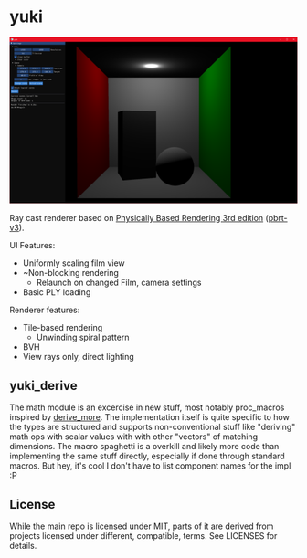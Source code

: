 # yuki

![screenshot](screenshot.png)

Ray cast renderer based on [Physically Based Rendering 3rd edition](http://www.pbr-book.org/) ([pbrt-v3](https://github.com/mmp/pbrt-v3)).

UI Features:
- Uniformly scaling film view
- ~Non-blocking rendering
  - Relaunch on changed Film, camera settings
- Basic PLY loading

Renderer features:
- Tile-based rendering
  - Unwinding spiral pattern
- BVH
- View rays only, direct lighting

## yuki_derive

The math module is an excercise in new stuff, most notably proc_macros inspired by [derive_more](https://github.com/JelteF/derive_more). The implementation itself is quite specific to how the types are structured and supports non-conventional stuff like "deriving" math ops with scalar values with with other "vectors" of matching dimensions. The macro spaghetti is a overkill and likely more code than implementing the same stuff directly, especially if done through standard macros. But hey, it's cool I don't have to list component names for the impl :P

## License
While the main repo is licensed under MIT, parts of it are derived from projects licensed under different, compatible, terms. See LICENSES for details.
